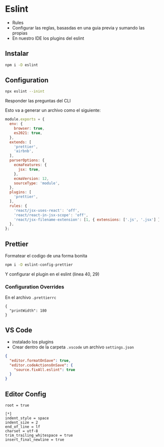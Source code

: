 # Eslint
- Rules
- Configurar las reglas, basasdas en una guia previa y sumando las propias
- En nuestro IDE los plugins del eslint

## Instalar

```bash
npm i -D eslint
```

## Configuration

```bash
npx eslint --inint
```

Responder las preguntas del CLI

Esto va a generar un archivo como el siguiente:

```js
module.exports = {
  env: {
    browser: true,
    es2021: true,
  },
  extends: [
    'prettier',
    'airbnb',
  ],
  parserOptions: {
    ecmaFeatures: {
      jsx: true,
    },
    ecmaVersion: 12,
    sourceType: 'module',
  },
  plugins: [
    'prettier',
  ],
  rules: {
    'react/jsx-uses-react': 'off',
    'react/react-in-jsx-scope': 'off',
    'react/jsx-filename-extension': [1, { extensions: ['.js', '.jsx'] }],
  },
};
```

## Prettier
Formatear el codigo de una forma bonita

```bash
npm i -D eslint-config-prettier
```

Y configurar el plugin en el eslint (linea 40, 29)

### Configuration Overrides
En el archivo `.prettierrc`
```
{
  "printWidth": 180
}
```

## VS Code

- instalado los plugins
- Crear dentro de la carpeta `.vscode` un archivo `settings.json`

```json
{
  "editor.formatOnSave": true,
  "editor.codeActionsOnSave": {
    "source.fixAll.eslint": true
  }
}
```

## Editor Config

```
root = true

[*]
indent_style = space
indent_size = 2
end_of_line = lf
charset = utf-8
trim_trailing_whitespace = true
insert_final_newline = true
```
